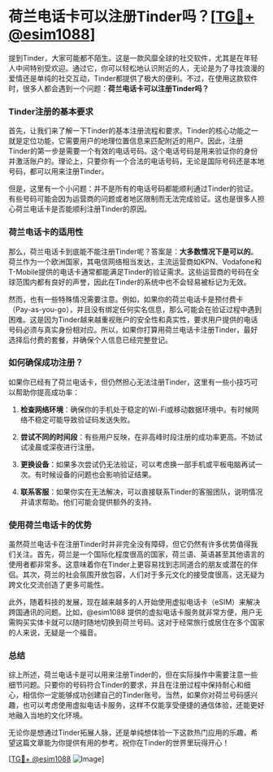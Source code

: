 # 荷兰电话卡可以注册Tinder吗？[[TG💪+ @esim1088](https://t.me/s/esim1088)]

提到Tinder，大家可能都不陌生。这是一款风靡全球的社交软件，尤其是在年轻人中间特别受欢迎。通过它，你可以轻松地认识附近的人，无论是为了寻找浪漫的爱情还是单纯的社交互动，Tinder都提供了极大的便利。不过，在使用这款软件时，很多人都会遇到一个问题：**荷兰电话卡可以注册Tinder吗？**

### Tinder注册的基本要求

首先，让我们来了解一下Tinder的基本注册流程和要求。Tinder的核心功能之一就是定位功能，它需要用户的地理位置信息来匹配附近的用户。因此，注册Tinder的第一步是需要一个有效的电话号码。这个电话号码是用来验证你的身份并激活账户的。理论上，只要你有一个合法的电话号码，无论是国际号码还是本地号码，都可以用来注册Tinder。

但是，这里有一个小问题：并不是所有的电话号码都能顺利通过Tinder的验证。有些号码可能会因为运营商的问题或者地区限制而无法完成验证。这也是很多人担心荷兰电话卡是否能顺利注册Tinder的原因。

### 荷兰电话卡的适用性

那么，荷兰电话卡到底能不能注册Tinder呢？答案是：**大多数情况下是可以的**。荷兰作为一个欧洲国家，其电信网络相当发达，主流运营商如KPN、Vodafone和T-Mobile提供的电话卡通常都能满足Tinder的验证需求。这些运营商的号码在全球范围内都有良好的声誉，因此在Tinder的系统中也不会轻易被标记为无效。

然而，也有一些特殊情况需要注意。例如，如果你的荷兰电话卡是预付费卡（Pay-as-you-go），并且没有绑定任何实名信息，那么可能会在验证过程中遇到困难。这是因为Tinder越来越重视账户的安全性和真实性，要求用户提供的电话号码必须与真实身份相对应。所以，如果你打算用荷兰电话卡注册Tinder，最好选择后付费的套餐，并确保个人信息已经完整登记。

### 如何确保成功注册？

如果你已经有了荷兰电话卡，但仍然担心无法注册Tinder，这里有一些小技巧可以帮助你提高成功率：

1. **检查网络环境**：确保你的手机处于稳定的Wi-Fi或移动数据环境中。有时候网络不稳定可能导致验证码发送失败。
   
2. **尝试不同的时间段**：有些用户反映，在非高峰时段注册的成功率更高。不妨试试凌晨或深夜进行注册。

3. **更换设备**：如果多次尝试仍无法验证，可以考虑换一部手机或平板电脑再试一次。有时候设备的问题也会影响验证结果。

4. **联系客服**：如果你实在无法解决，可以直接联系Tinder的客服团队，说明情况并请求帮助。他们可能会提供额外的支持。

### 使用荷兰电话卡的优势

虽然荷兰电话卡在注册Tinder时并非完全没有障碍，但它仍然有许多优势值得我们关注。首先，荷兰是一个国际化程度很高的国家，荷兰语、英语甚至其他语言的使用者都非常多。这意味着你在Tinder上更容易找到志同道合的朋友或潜在的伴侣。其次，荷兰的社会氛围开放包容，人们对于多元文化的接受度很高，这无疑为跨文化交流创造了更多可能性。

此外，随着科技的发展，现在越来越多的人开始使用虚拟电话卡（eSIM）来解决跨国通讯的问题。比如，@esim1088 提供的虚拟电话卡服务就非常方便，用户无需购买实体卡就可以随时随地切换到荷兰号码。这对于经常旅行或居住在多个国家的人来说，无疑是一个福音。

### 总结

综上所述，荷兰电话卡是可以用来注册Tinder的，但在实际操作中需要注意一些细节问题。只要你的号码符合Tinder的要求，并且在注册过程中保持耐心和细心，相信你一定能够成功创建自己的Tinder账号。当然，如果你对荷兰号码感兴趣，也可以考虑使用虚拟电话卡服务，这样不仅能享受便捷的通信体验，还能更好地融入当地的文化环境。

无论你是想通过Tinder拓展人脉，还是单纯想体验一下这款热门应用的乐趣，希望这篇文章能为你提供有用的参考。祝你在Tinder的世界里玩得开心！

[[TG💪+ @esim1088](https://t.me/s/esim1088) ![Image](https://i.postimg.cc/4NQfJmqS/Snipaste-2025-05-13-00-14-12.png)]